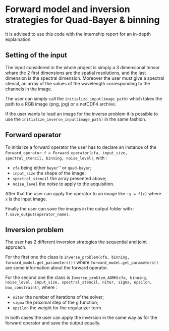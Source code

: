 # Forward model and inversion strategies for Quad-Bayer & binning

It is advised to use this code with the internship report for an in-depth explaination.

## Setting of the input

The input considered in the whole project is simply a 3 dimensional tensor whare the 2 first dimensions are the spatial resolutions, and the last dimension is the spectral dimension. Moreover the user must give a spectral stencil, an array of the values of the wavelength corresponding to the channels in the image.

The user can simply call the ```initialize_input(image_path)``` which takes the path to a RGB image (png, jpg) or a netCDF4 archive.

If the user wants to load an image for the inverse problem it is possible to use the ```initialize_inverse_input(image_path)``` in the same fashion.

## Forward operator

To initialize a forward operator the user has to declare an instance of the ```Forward_operator```:
```f = Forward_operator(cfa, input_size, spectral_stencil, binning, noise_level)```, with :
* ```cfa``` being either ```bayer```'' or ```quad-bayer```;
* ```input_size``` the shape of the image;
* ```spectral_stencil``` the array presented above;
* ```noise_level``` the noise to apply to the acquisition.

After that the user can apply the operator to an image like : ```y = f(x)``` where ```x``` is the input image.

Finally the user can save the images in the output folder with : ```f.save_output(operator_name)```.

## Inversion problem

The user has 2 different inversion strategies the sequential and joint approach.

For the first one the class is ```Inverse_problem(cfa, binning, forward_model.get_parameters())``` where ```forward_model.get_parameters()``` are some information about the forward operator.

For the second one the class is ```Inverse_problem_ADMM(cfa, binning, noise_level, input_size, spectral_stencil, niter, sigma, epsilon, box_constraint)```, where :
* ```niter``` the number of iterations of the solver;
* ```sigma``` the proximal step of the g function;
* ```epsilon``` the weight for the regularizer term.

In both cases the user can apply the inversion in the same way as for the forward operator and save the output equally.
